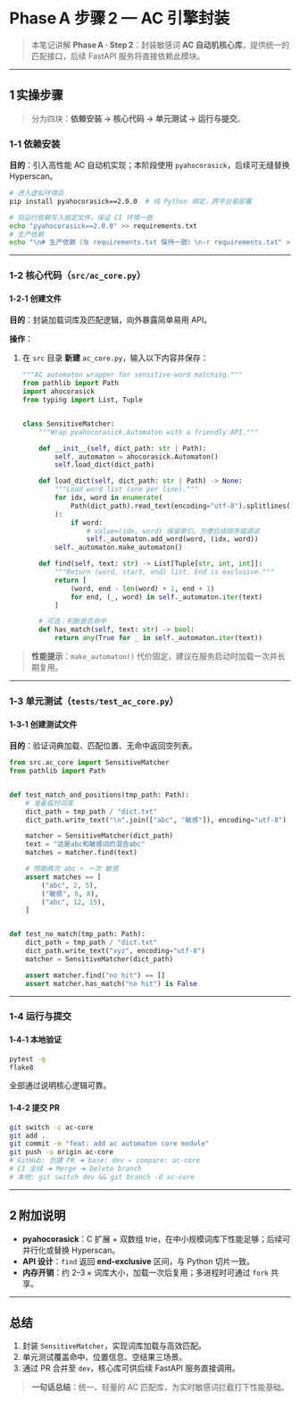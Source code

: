 # Phase A 步骤 2 — AC 引擎封装

> 本笔记讲解 **Phase A · Step 2**：封装敏感词 **AC 自动机核心库**，提供统一的匹配接口，后续 FastAPI 服务将直接依赖此模块。

---

## 1 实操步骤

> 分为四块：**依赖安装 → 核心代码 → 单元测试 → 运行与提交**。

### 1‑1 依赖安装

**目的**：引入高性能 AC 自动机实现；本阶段使用 `pyahocorasick`，后续可无缝替换 Hyperscan。

```bash
# 进入虚拟环境后
pip install pyahocorasick==2.0.0  # 纯 Python 绑定，跨平台易部署

# 将运行依赖写入锁定文件，保证 CI 环境一致
echo "pyahocorasick==2.0.0" >> requirements.txt
# 生产依赖
echo "\n# 生产依赖（与 requirements.txt 保持一致）\n-r requirements.txt" >> requirements-dev.txt
```

---

### 1‑2 核心代码（`src/ac_core.py`）

#### 1‑2‑1 创建文件

**目的**：封装加载词库及匹配逻辑，向外暴露简单易用 API。

**操作**：

1. 在 `src` 目录 **新建** `ac_core.py`，输入以下内容并保存：

   ```python
   """AC automaton wrapper for sensitive‑word matching."""
   from pathlib import Path
   import ahocorasick
   from typing import List, Tuple
   
   
   class SensitiveMatcher:
       """Wrap pyahocorasick.Automaton with a friendly API."""
   
       def __init__(self, dict_path: str | Path):
           self._automaton = ahocorasick.Automaton()
           self.load_dict(dict_path)
   
       def load_dict(self, dict_path: str | Path) -> None:
           """Load word list (one per line)."""
           for idx, word in enumerate(
               Path(dict_path).read_text(encoding="utf-8").splitlines()
           ):
               if word:
                   # value=(idx, word) 保留索引，方便后续排序或调试
                   self._automaton.add_word(word, (idx, word))
           self._automaton.make_automaton()
   
       def find(self, text: str) -> List[Tuple[str, int, int]]:
           """Return (word, start, end) list. End is exclusive."""
           return [
               (word, end - len(word) + 1, end + 1)
               for end, (_, word) in self._automaton.iter(text)
           ]
   
       # 可选：判断是否命中
       def has_match(self, text: str) -> bool:
           return any(True for _ in self._automaton.iter(text))
   
   ```

> **性能提示**：`make_automaton()` 代价固定，建议在服务启动时加载一次并长期复用。

---

### 1‑3 单元测试（`tests/test_ac_core.py`）

#### 1‑3‑1 创建测试文件

**目的**：验证词典加载、匹配位置、无命中返回空列表。

```python
from src.ac_core import SensitiveMatcher
from pathlib import Path


def test_match_and_positions(tmp_path: Path):
    # 准备临时词库
    dict_path = tmp_path / "dict.txt"
    dict_path.write_text("\n".join(["abc", "敏感"]), encoding="utf-8")

    matcher = SensitiveMatcher(dict_path)
    text = "这是abc和敏感词的混合abc"
    matches = matcher.find(text)

    # 预期两次 abc + 一次 敏感
    assert matches == [
        ("abc", 2, 5),
        ("敏感", 6, 8),
        ("abc", 12, 15),
    ]


def test_no_match(tmp_path: Path):
    dict_path = tmp_path / "dict.txt"
    dict_path.write_text("xyz", encoding="utf-8")
    matcher = SensitiveMatcher(dict_path)

    assert matcher.find("no hit") == []
    assert matcher.has_match("no hit") is False

```

---

### 1‑4 运行与提交

#### 1‑4‑1 本地验证

```bash
pytest -q
flake8
```

全部通过说明核心逻辑可靠。

#### 1‑4‑2 提交 PR

```bash
git switch -c ac-core
git add .
git commit -m "feat: add ac automaton core module"
git push -u origin ac-core
# GitHub: 创建 PR ➜ base: dev ← compare: ac-core
# CI 全绿 ➜ Merge ➜ Delete branch
# 本地: git switch dev && git branch -d ac-core
```

---

## 2 附加说明

* **pyahocorasick**：C 扩展 + 双数组 trie，在中小规模词库下性能足够；后续可并行化或替换 Hyperscan。
* **API 设计**：`find` 返回 **end-exclusive** 区间，与 Python 切片一致。
* **内存开销**：约 2–3 × 词库大小，加载一次后复用；多进程时可通过 `fork` 共享。

---

## 总结

1. 封装 `SensitiveMatcher`，实现词库加载与高效匹配。
2. 单元测试覆盖命中、位置信息、空结果三场景。
3. 通过 PR 合并至 `dev`，核心库可供后续 FastAPI 服务直接调用。

> **一句话总结**：统一、轻量的 AC 匹配库，为实时敏感词拦截打下性能基础。
